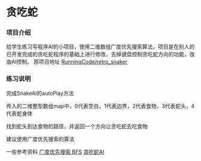 # 贪吃蛇


### 项目介绍
给学生练习写程序AI的小项目，使用二维数组广度优先搜索算法，项目是在别人的已开发完成的贪吃蛇程序的基础上进行修改，去掉键盘控制贪吃蛇方向的功能，改由AI控制。
原项目地址 [RunningCode/retro_snaker](https://gitee.com/RunningCode/retro_snaker)

### 练习说明
完成SnakeAI的autoPlay方法

传入的二维整型数组map中，0代表空白，1代表边界，2代表食物，3代表蛇头，4代表蛇身体

找到蛇头到达食物的路径，并返回一个方向让贪吃蛇去吃食物

建议使用广度优先搜索的算法

一些参考资料
[广度优先搜索 BFS](https://cloud.tencent.com/developer/article/1408077)
[贪吃蛇AI](https://github.com/ganhang/SnakeAI)


